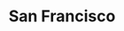 ---
title: San Francisco
showTitle: true
image: /img/photos/skyscrapers.jpg
materials:
description: 
---